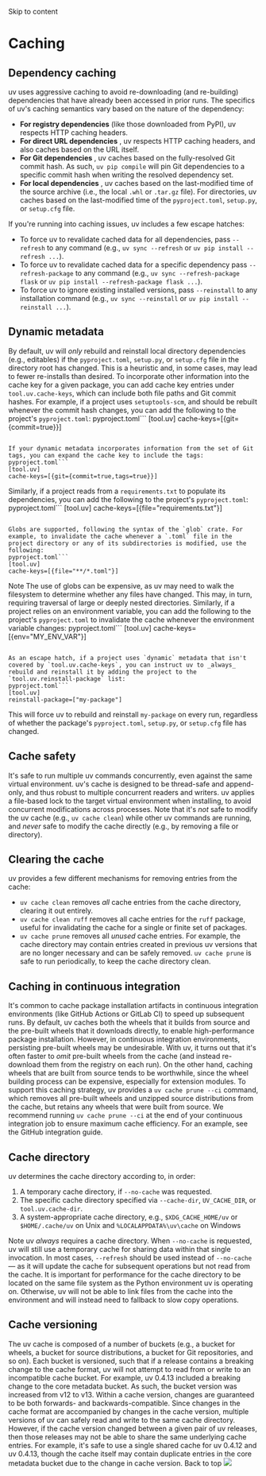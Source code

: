 Skip to content 
# Caching
## Dependency caching
uv uses aggressive caching to avoid re-downloading (and re-building) dependencies that have already been accessed in prior runs.
The specifics of uv's caching semantics vary based on the nature of the dependency:
  * **For registry dependencies** (like those downloaded from PyPI), uv respects HTTP caching headers.
  * **For direct URL dependencies** , uv respects HTTP caching headers, and also caches based on the URL itself.
  * **For Git dependencies** , uv caches based on the fully-resolved Git commit hash. As such, `uv pip compile` will pin Git dependencies to a specific commit hash when writing the resolved dependency set.
  * **For local dependencies** , uv caches based on the last-modified time of the source archive (i.e., the local `.whl` or `.tar.gz` file). For directories, uv caches based on the last-modified time of the `pyproject.toml`, `setup.py`, or `setup.cfg` file.


If you're running into caching issues, uv includes a few escape hatches:
  * To force uv to revalidate cached data for all dependencies, pass `--refresh` to any command (e.g., `uv sync --refresh` or `uv pip install --refresh ...`).
  * To force uv to revalidate cached data for a specific dependency pass `--refresh-package` to any command (e.g., `uv sync --refresh-package flask` or `uv pip install --refresh-package flask ...`).
  * To force uv to ignore existing installed versions, pass `--reinstall` to any installation command (e.g., `uv sync --reinstall` or `uv pip install --reinstall ...`).


## Dynamic metadata
By default, uv will _only_ rebuild and reinstall local directory dependencies (e.g., editables) if the `pyproject.toml`, `setup.py`, or `setup.cfg` file in the directory root has changed. This is a heuristic and, in some cases, may lead to fewer re-installs than desired.
To incorporate other information into the cache key for a given package, you can add cache key entries under `tool.uv.cache-keys`, which can include both file paths and Git commit hashes.
For example, if a project uses `setuptools-scm`, and should be rebuilt whenever the commit hash changes, you can add the following to the project's `pyproject.toml`:
pyproject.toml```
[tool.uv]
cache-keys=[{git={commit=true}}]

```

If your dynamic metadata incorporates information from the set of Git tags, you can expand the cache key to include the tags:
pyproject.toml```
[tool.uv]
cache-keys=[{git={commit=true,tags=true}}]

```

Similarly, if a project reads from a `requirements.txt` to populate its dependencies, you can add the following to the project's `pyproject.toml`:
pyproject.toml```
[tool.uv]
cache-keys=[{file="requirements.txt"}]

```

Globs are supported, following the syntax of the `glob` crate. For example, to invalidate the cache whenever a `.toml` file in the project directory or any of its subdirectories is modified, use the following:
pyproject.toml```
[tool.uv]
cache-keys=[{file="**/*.toml"}]

```

Note
The use of globs can be expensive, as uv may need to walk the filesystem to determine whether any files have changed. This may, in turn, requiring traversal of large or deeply nested directories.
Similarly, if a project relies on an environment variable, you can add the following to the project's `pyproject.toml` to invalidate the cache whenever the environment variable changes:
pyproject.toml```
[tool.uv]
cache-keys=[{env="MY_ENV_VAR"}]

```

As an escape hatch, if a project uses `dynamic` metadata that isn't covered by `tool.uv.cache-keys`, you can instruct uv to _always_ rebuild and reinstall it by adding the project to the `tool.uv.reinstall-package` list:
pyproject.toml```
[tool.uv]
reinstall-package=["my-package"]

```

This will force uv to rebuild and reinstall `my-package` on every run, regardless of whether the package's `pyproject.toml`, `setup.py`, or `setup.cfg` file has changed.
## Cache safety
It's safe to run multiple uv commands concurrently, even against the same virtual environment. uv's cache is designed to be thread-safe and append-only, and thus robust to multiple concurrent readers and writers. uv applies a file-based lock to the target virtual environment when installing, to avoid concurrent modifications across processes.
Note that it's _not_ safe to modify the uv cache (e.g., `uv cache clean`) while other uv commands are running, and _never_ safe to modify the cache directly (e.g., by removing a file or directory).
## Clearing the cache
uv provides a few different mechanisms for removing entries from the cache:
  * `uv cache clean` removes _all_ cache entries from the cache directory, clearing it out entirely.
  * `uv cache clean ruff` removes all cache entries for the `ruff` package, useful for invalidating the cache for a single or finite set of packages.
  * `uv cache prune` removes all _unused_ cache entries. For example, the cache directory may contain entries created in previous uv versions that are no longer necessary and can be safely removed. `uv cache prune` is safe to run periodically, to keep the cache directory clean.


## Caching in continuous integration
It's common to cache package installation artifacts in continuous integration environments (like GitHub Actions or GitLab CI) to speed up subsequent runs.
By default, uv caches both the wheels that it builds from source and the pre-built wheels that it downloads directly, to enable high-performance package installation.
However, in continuous integration environments, persisting pre-built wheels may be undesirable. With uv, it turns out that it's often faster to _omit_ pre-built wheels from the cache (and instead re-download them from the registry on each run). On the other hand, caching wheels that are built from source tends to be worthwhile, since the wheel building process can be expensive, especially for extension modules.
To support this caching strategy, uv provides a `uv cache prune --ci` command, which removes all pre-built wheels and unzipped source distributions from the cache, but retains any wheels that were built from source. We recommend running `uv cache prune --ci` at the end of your continuous integration job to ensure maximum cache efficiency. For an example, see the GitHub integration guide.
## Cache directory
uv determines the cache directory according to, in order:
  1. A temporary cache directory, if `--no-cache` was requested.
  2. The specific cache directory specified via `--cache-dir`, `UV_CACHE_DIR`, or `tool.uv.cache-dir`.
  3. A system-appropriate cache directory, e.g., `$XDG_CACHE_HOME/uv` or `$HOME/.cache/uv` on Unix and `%LOCALAPPDATA%\uv\cache` on Windows


Note
uv _always_ requires a cache directory. When `--no-cache` is requested, uv will still use a temporary cache for sharing data within that single invocation.
In most cases, `--refresh` should be used instead of `--no-cache` — as it will update the cache for subsequent operations but not read from the cache.
It is important for performance for the cache directory to be located on the same file system as the Python environment uv is operating on. Otherwise, uv will not be able to link files from the cache into the environment and will instead need to fallback to slow copy operations.
## Cache versioning
The uv cache is composed of a number of buckets (e.g., a bucket for wheels, a bucket for source distributions, a bucket for Git repositories, and so on). Each bucket is versioned, such that if a release contains a breaking change to the cache format, uv will not attempt to read from or write to an incompatible cache bucket.
For example, uv 0.4.13 included a breaking change to the core metadata bucket. As such, the bucket version was increased from v12 to v13. Within a cache version, changes are guaranteed to be both forwards- and backwards-compatible.
Since changes in the cache format are accompanied by changes in the cache version, multiple versions of uv can safely read and write to the same cache directory. However, if the cache version changed between a given pair of uv releases, then those releases may not be able to share the same underlying cache entries.
For example, it's safe to use a single shared cache for uv 0.4.12 and uv 0.4.13, though the cache itself may contain duplicate entries in the core metadata bucket due to the change in cache version.
Back to top 
![](https://cdn.usefathom.com/?h=https%3A%2F%2Fdocs.astral.sh&p=%2Fuv%2Fconcepts%2Fcache%2F&r=&sid=ESKBRHGN&qs=%7B%7D&cid=93030630)
